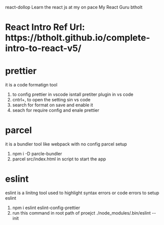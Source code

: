 react-dollop
Learn the react js at my on pace
My React Guru btholt

<h1 color="red">React Intro Ref Url: https://btholt.github.io/complete-intro-to-react-v5/</h1>

# prettier

it is a code formatign tool

1.  to config prettier in vscode isntall pretiter plugin in vs code
2.  cntrl+, to open the setting sin vs code
3.  search for format on save and enable it
4.  seach for require config and enale prettier

# parcel

it is a bundler tool like webpack with no config
parcel setup

1.  npm i -D parcle-bundler
2.  parcel src/index.html in script to start the app

# eslint

eslint is a linitng tool used to highlight syntax errors or code errors
to setup eslint

1.  npm i eslint eslint-config-prettier
2.  run this command in root path of proejct ./node_modules/.bin/eslint --init
